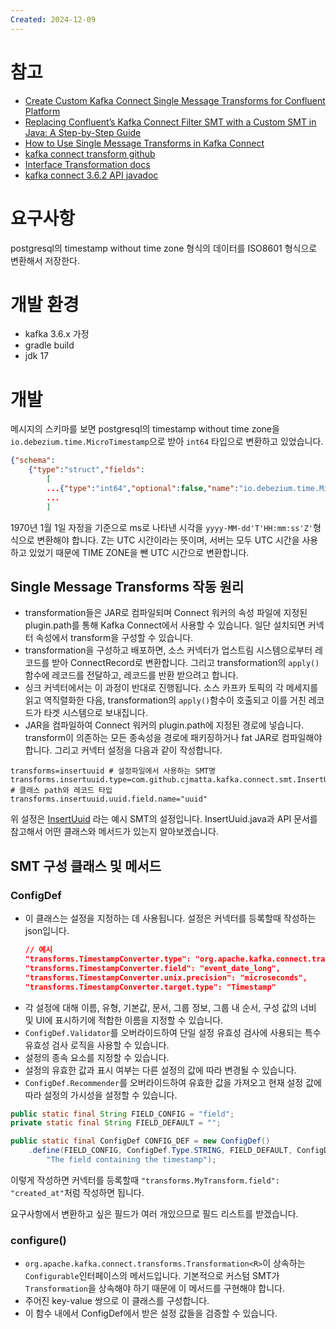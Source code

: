 ```yaml
---
Created: 2024-12-09
---
```

# 참고
- [Create Custom Kafka Connect Single Message Transforms for Confluent Platform](https://docs.confluent.io/platform/current/connect/transforms/custom.html)
- [Replacing Confluent’s Kafka Connect Filter SMT with a Custom SMT in Java: A Step-by-Step Guide](https://medium.com/@maheshbhatm/replacing-confluents-kafka-connect-filter-smt-with-a-custom-smt-in-java-a-step-by-step-guide-e1882a93f132)
- [How to Use Single Message Transforms in Kafka Connect](https://www.confluent.io/blog/kafka-connect-single-message-transformation-tutorial-with-examples/?session_ref=https://www.google.com/&_ga=2.238432201.896469771.1733720144-1465531381.1731048925&_gac=1.150693572.1732606365.CjwKCAiA3ZC6BhBaEiwAeqfvygiZ0aZ1sqUgRIlk-bJnwRg-psgtuGxVoD9KophieCYBwugSOM6bMBoCTvYQAvD_BwE&_gl=1*1ukfh6g*_gcl_aw*R0NMLjE3MzI2MDYzNjUuQ2p3S0NBaUEzWkM2QmhCYUVpd0FlcWZ2eWdpWjBhWjFzcVVnUklsay1iSm53UmctcHNndHVHeFZvRDlLb3BoaWVDWUJ3dWdTT002Yk1Cb0NUdllRQXZEX0J3RQ..*_gcl_au*Njk0MDcyNjEzLjE3MzEwNDg5MjQ.*_ga*MTQ2NTUzMTM4MS4xNzMxMDQ4OTI1*_ga_D2D3EGKSGD*MTczMzcyMDE0NC40LjEuMTczMzcyMDE1MC41NC4wLjA.)
- [kafka connect transform github](https://github.com/apache/kafka/blob/trunk/connect/transforms/src/main/java/org/apache/kafka/connect/transforms/TimestampConverter.java)
- [Interface Transformation docs](https://docs.confluent.io/platform/current/connect/javadocs/javadoc/org/apache/kafka/connect/transforms/Transformation.html)
- [kafka connect 3.6.2 API javadoc](https://kafka.apache.org/36/javadoc/index.html?org/apache/kafka/connect)
# 요구사항
postgresql의 timestamp without time zone 형식의 데이터를 ISO8601 형식으로 변환해서 저장한다.

# 개발 환경
- kafka 3.6.x 가정
- gradle build
- jdk 17

# 개발
메시지의 스키마를 보면 postgresql의 timestamp without time zone을`io.debezium.time.MicroTimestamp`으로 받아 `int64` 타입으로 변환하고 있었습니다.
```json
{"schema": 
	{"type":"struct","fields":
		[
		...{"type":"int64","optional":false,"name":"io.debezium.time.MicroTimestamp","version":1,"field":"created_at"},
		... 
		]
```

1970년 1월 1일 자정을 기준으로 ms로 나타낸 시각을 `yyyy-MM-dd'T'HH:mm:ss'Z'`형식으로 변환해야 합니다. Z는 UTC 시간이라는 뜻이며, 서버는 모두 UTC 시간을 사용하고 있었기 때문에 TIME ZONE을 뺀 UTC 시간으로 변환합니다.

## Single Message Transforms 작동 원리
- transformation들은 JAR로 컴파일되며 Connect 워커의 속성 파일에 지정된 plugin.path를 통해 Kafka Connect에서 사용할 수 있습니다. 일단 설치되면 커넥터 속성에서 transform을 구성할 수 있습니다.
- transformation을 구성하고 배포하면, 소스 커넥터가 업스트림 시스템으로부터 레코드를 받아 ConnectRecord로 변환합니다. 그리고 transformation의 `apply()`함수에 레코드를 전달하고, 레코드를 반환 받으려고 합니다.
- 싱크 커넥터에서는 이 과정이 반대로 진행됩니다. 소스 카프카 토픽의 각 메세지를 읽고 역직렬화한 다음, transformation의 `apply()`함수이 호출되고 이를 거친 레코드가 타겟 시스템으로 보내집니다.
- JAR을 컴파일하여 Connect 워커의 plugin.path에 지정된 경로에 넣습니다. transform이 의존하는 모든 종속성을 경로에 패키징하거나 fat JAR로 컴파일해야 합니다. 그리고 커넥터 설정을 다음과 같이 작성합니다.
```
transforms=insertuuid # 설정파일에서 사용하는 SMT명
transforms.insertuuid.type=com.github.cjmatta.kafka.connect.smt.InsertUuid$Value # 클래스 path와 레코드 타입
transforms.insertuuid.uuid.field.name="uuid"
```

위 설정은 [InsertUuid](https://github.com/confluentinc/kafka-connect-insert-uuid/blob/master/src/main/java/com/github/cjmatta/kafka/connect/smt/InsertUuid.java) 라는 예시 SMT의 설정입니다. InsertUuid.java과 API 문서를 참고해서 어떤  클래스와 메서드가 있는지 알아보겠습니다. 
## SMT 구성 클래스 및 메서드
### ConfigDef
- 이 클래스는 설정을 지정하는 데 사용됩니다. 설정은 커넥터를 등록할때 작성하는 json입니다.
	```json
	// 예시
	"transforms.TimestampConverter.type": "org.apache.kafka.connect.transforms.TimestampConverter$Value",
	"transforms.TimestampConverter.field": "event_date_long",
	"transforms.TimestampConverter.unix.precision": "microseconds",
	"transforms.TimestampConverter.target.type": "Timestamp"
	```
- 각 설정에 대해 이름, 유형, 기본값, 문서, 그룹 정보, 그룹 내 순서, 구성 값의 너비 및 UI에 표시하기에 적합한 이름을 지정할 수 있습니다. 
- `ConfigDef.Validator`를 오버라이드하여 단일 설정 유효성 검사에 사용되는 특수 유효성 검사 로직을 사용할 수 있습니다.
- 설정의 종속 요소를 지정할 수 있습니다. 
- 설정의 유효한 값과 표시 여부는 다른 설정의 값에 따라 변경될 수 있습니다. 
- `ConfigDef.Recommender`를 오버라이드하여 유효한 값을 가져오고 현재 설정 값에 따라 설정의 가시성을 설정할 수 있습니다.

```java
public static final String FIELD_CONFIG = "field";  
private static final String FIELD_DEFAULT = "";

public static final ConfigDef CONFIG_DEF = new ConfigDef()  
    .define(FIELD_CONFIG, ConfigDef.Type.STRING, FIELD_DEFAULT, ConfigDef.Importance.HIGH,  
        "The field containing the timestamp");
```
이렇게 작성하면 커넥터를 등록할때 `"transforms.MyTransform.field": "created_at"`처럼 작성하면 됩니다.

요구사항에서 변환하고 싶은 필드가 여러 개있으므로 필드 리스트를 받겠습니다.
### configure()
- `org.apache.kafka.connect.transforms.Transformation<R>`이 상속하는 `Configurable`인터페이스의 메서드입니다. 기본적으로 커스텀 SMT가 `Transformation`을 상속해야 하기 때문에 이 메서드를 구현해야 합니다.
- 주어진 key-value 쌍으로 이 클래스를 구성합니다.
- 이 함수 내에서 ConfigDef에서 받은 설정 값들을 검증할 수 있습니다.